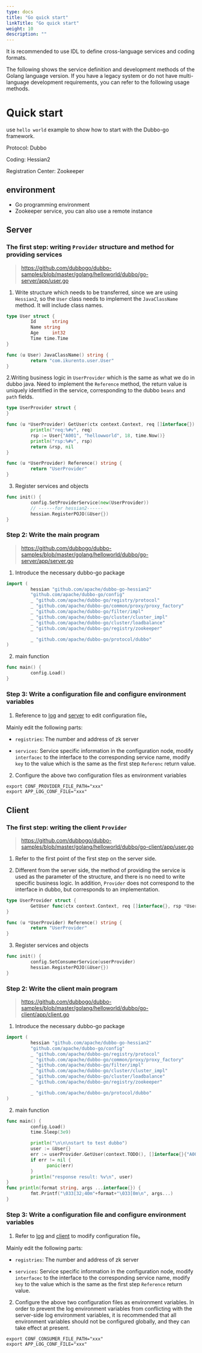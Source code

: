 ```yaml
---
type: docs
title: "Go quick start"
linkTitle: "Go quick start"
weight: 10
description: ""
---
```


It is recommended to use IDL to define cross-language services and coding formats.

The following shows the service definition and development methods of the Golang language version. If you have a legacy system or do not have multi-language development requirements, you can refer to the following usage methods.

# Quick start
use `hello world` example to show how to start with the Dubbo-go framework.

Protocol: Dubbo

Coding: Hessian2

Registration Center: Zookeeper

## environment

* Go programming environment
* Zookeeper service, you can also use a remote instance


## Server

### The first step: writing `Provider` structure and method for providing services

> <https://github.com/dubbogo/dubbo-samples/blob/master/golang/helloworld/dubbo/go-server/app/user.go>


1. Write structure which needs to be transferred, since we are using `Hessian2`, so the `User` class needs to implement the `JavaClassName` method. It will include class names.

```go
type User struct {
         Id      string
         Name string
         Age     int32
         Time time.Time
}

func (u User) JavaClassName() string {
         return "com.ikurento.user.User"
}
```

2.Writing business logic in `UserProvider` which is the same as what we do in dubbo java.
Need to implement the `Reference` method, the return value is uniquely identified in the service, corresponding to the dubbo `beans` and `path` fields.

```go
type UserProvider struct {
}

func (u *UserProvider) GetUser(ctx context.Context, req []interface{}) (*User, error) {
         println("req:%#v", req)
         rsp := User{"A001", "hellowworld", 18, time.Now()}
         println("rsp:%#v", rsp)
         return &rsp, nil
}

func (u *UserProvider) Reference() string {
         return "UserProvider"
}
```

3. Register services and objects

```go
func init() {
         config.SetProviderService(new(UserProvider))
         // ------for hessian2------
         hessian.RegisterPOJO(&User{})
}
```

### Step 2: Write the main program

> <https://github.com/dubbogo/dubbo-samples/blob/master/golang/helloworld/dubbo/go-server/app/server.go>

1. Introduce the necessary dubbo-go package

```go
import (
         hessian "github.com/apache/dubbo-go-hessian2"
         "github.com/apache/dubbo-go/config"
         _ "github.com/apache/dubbo-go/registry/protocol"
         _ "github.com/apache/dubbo-go/common/proxy/proxy_factory"
         _ "github.com/apache/dubbo-go/filter/impl"
         _ "github.com/apache/dubbo-go/cluster/cluster_impl"
         _ "github.com/apache/dubbo-go/cluster/loadbalance"
         _ "github.com/apache/dubbo-go/registry/zookeeper"

         _ "github.com/apache/dubbo-go/protocol/dubbo"
)

```

2. main function

```go
func main() {
         config.Load()
}
```

### Step 3: Write a configuration file and configure environment variables

1. Reference to [log](https://github.com/dubbogo/dubbo-samples/blob/master/golang/helloworld/dubbo/go-server/profiles/release/log.yml) and [server](https://github.com/dubbogo/dubbo-samples/blob/master/golang/helloworld/dubbo/go-server/profiles/release/server.yml) to edit configuration file。

Mainly edit the following parts:

* `registries`: The number and address of zk server

* `services`: Service specific information in the configuration node, modify `interfacec` to the interface to the corresponding service name, modify `key` to the value which is the same as the first step `Referenc` return value.

2. Configure the above two configuration files as environment variables

```shell
export CONF_PROVIDER_FILE_PATH="xxx"
export APP_LOG_CONF_FILE="xxx"
```

## Client

### The first step: writing the client `Provider`

> <https://github.com/dubbogo/dubbo-samples/blob/master/golang/helloworld/dubbo/go-client/app/user.go>

1. Refer to the first point of the first step on the server side.

2. Different from the server side, the method of providing the service is used as the parameter of the structure, and there is no need to write specific business logic. In addition, `Provider` does not correspond to the interface in dubbo, but corresponds to an implementation.

```go
type UserProvider struct {
         GetUser func(ctx context.Context, req []interface{}, rsp *User) error
}

func (u *UserProvider) Reference() string {
         return "UserProvider"
}
```

3. Register services and objects

```go
func init() {
         config.SetConsumerService(userProvider)
         hessian.RegisterPOJO(&User{})
}
```

### Step 2: Write the client main program

> <https://github.com/dubbogo/dubbo-samples/blob/master/golang/helloworld/dubbo/go-client/app/client.go>

1. Introduce the necessary dubbo-go package

```go
import (
         hessian "github.com/apache/dubbo-go-hessian2"
         "github.com/apache/dubbo-go/config"
         _ "github.com/apache/dubbo-go/registry/protocol"
         _ "github.com/apache/dubbo-go/common/proxy/proxy_factory"
         _ "github.com/apache/dubbo-go/filter/impl"
         _ "github.com/apache/dubbo-go/cluster/cluster_impl"
         _ "github.com/apache/dubbo-go/cluster/loadbalance"
         _ "github.com/apache/dubbo-go/registry/zookeeper"

         _ "github.com/apache/dubbo-go/protocol/dubbo"
)
```

2. main function

```go
func main() {
         config.Load()
         time.Sleep(3e9)

         println("\n\n\nstart to test dubbo")
         user := &User{}
         err := userProvider.GetUser(context.TODO(), []interface{}{"A001"}, user)
         if err != nil {
               panic(err)
         }
         println("response result: %v\n", user)
}
func println(format string, args ...interface{}) {
         fmt.Printf("\033[32;40m"+format+"\033[0m\n", args...)
}
```

### Step 3: Write a configuration file and configure environment variables


1. Refer to [log](https://github.com/dubbogo/dubbo-samples/blob/master/golang/helloworld/dubbo/go-client/profiles/release/log.yml) and [client](https://github.com/dubbogo/dubbo-samples/blob/master/golang/helloworld/dubbo/go-client/profiles/release/client.yml) to modify configuration file。

Mainly edit the following parts:

* `registries`: The number and address of zk server

* `services`: Service specific information in the configuration node, modify `interfacec` to the interface to the corresponding service name, modify `key` to the value which is the same as the first step `Reference` return value.

2. Configure the above two configuration files as environment variables. In order to prevent the log environment variables from conflicting with the server-side log environment variables, it is recommended that all environment variables should not be configured globally, and they can take effect at present.

```shell
export CONF_CONSUMER_FILE_PATH="xxx"
export APP_LOG_CONF_FILE="xxx"
```
